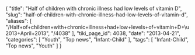 {
    "title": "Half of children with chronic illness had low levels of vitamin D",
    "slug": "half-of-children-with-chronic-illness-had-low-levels-of-vitamin-d",
    "aliases": [
        "/Half+of+children+with+chronic+illness+had+low+levels+of+vitamin+D+\u2013+April+2013",
        "/4038"
    ],
    "tiki_page_id": 4038,
    "date": "2013-04-21",
    "categories": [
        "Youth",
        "Top news",
        "Infant-Child"
    ],
    "tags": [
        "Infant-Child",
        "Top news",
        "Youth"
    ]
}